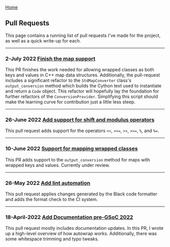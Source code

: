[Home](README.md)

## Pull Requests

This page contains a running list of pull requests I've made for the project, as well as a quick write-up for each.

***
### 2-July 2022 [Finish the map support](https://github.com/OpenMS/autowrap/pull/160)
This PR finishes the work needed for allowing wrapped classes as both keys and values in C++ map data structures.
Additionally, the pull-request includes a significant refactor to the `StdMapConverter` class's `output_conversion` method which builds the Cython text used to instantiate and return a `Code` object. This refactor will hopefully lay the foundation for further refactors of the `ConversionProvider`. Simplifying this script should make the learning curve for contribution just a little less steep.

***
### 26-June 2022 [Add support for shift and modulus operators](https://github.com/OpenMS/autowrap/pull/159)
This pull request adds support for the operators `<<`, `<<=`, `>>`, `>>=`, `%`, and `%=`.

***
### 10-June 2022 [Support for mapping wrapped classes](https://github.com/erik-whiting/autowrap/pull/2)
This PR adds support to the `output_conversion` method for maps with wrapped keys and values. Currently under review.

***
### 26-May 2022 [Add lint automation](https://github.com/OpenMS/autowrap/pull/156)
This pull request applies changes generated by the Black code formatter and adds the format check to the CI system.

***

### 18-April-2022 [Add Documentation pre-GSoC 2022](https://github.com/OpenMS/autowrap/pull/149)

This pull request mostly includes documentation updates. In this PR, I wrote up a high-level overview of how autowrap works. Additionally, there was some whitespace trimming and typo tweaks.
